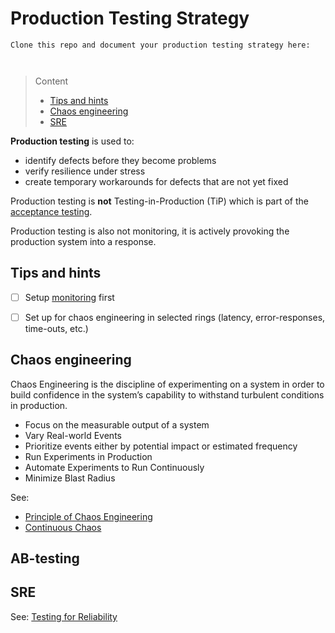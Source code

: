 # Production Testing Strategy

```
Clone this repo and document your production testing strategy here:



```
> Content
> - [Tips and hints](#tips-and-hints)
> - [Chaos engineering](#chaos-engineering)
> - [SRE](#sre)

**Production testing** is used to:
- identify defects before they become problems
- verify resilience under stress
- create temporary workarounds for defects that are not yet fixed

Production testing is **not** Testing-in-Production (TiP) which is part of the [acceptance testing](acceptance-testing-strategy.md).

Production testing is also not monitoring, it is actively provoking the production system into a response.

## Tips and hints

- [ ] Setup [monitoring](monitoring-strategy.md) first 


- [ ] Set up for chaos engineering in selected rings (latency, error-responses, time-outs, etc.)

## Chaos engineering

Chaos Engineering is the discipline of experimenting on a system in order to build confidence in the system’s capability to withstand turbulent conditions in production.
- Focus on the measurable output of a system
- Vary Real-world Events
- Prioritize events either by potential impact or estimated frequency
- Run Experiments in Production
- Automate Experiments to Run Continuously
- Minimize Blast Radius

See: 
- [Principle of Chaos Engineering](https://principlesofchaos.org)
- [Continuous Chaos](https://medium.com/capital-one-tech/continuous-chaos-introducing-chaos-engineering-into-devops-practices-75757e1cca6d)


## AB-testing




## SRE 

See: [Testing for Reliability](https://sre.google/sre-book/testing-reliability/)